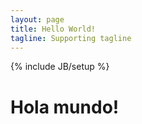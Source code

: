 ```yaml
---
layout: page
title: Hello World!
tagline: Supporting tagline
---
```

{% include JB/setup %}

# Hola mundo!

